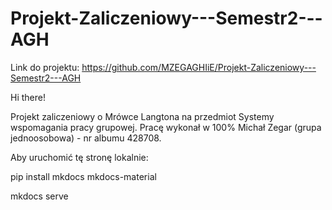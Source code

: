 # Projekt-Zaliczeniowy---Semestr2---AGH

Link do projektu: https://github.com/MZEGAGHIiE/Projekt-Zaliczeniowy---Semestr2---AGH

Hi there!

Projekt zaliczeniowy o Mrówce Langtona na przedmiot Systemy wspomagania pracy grupowej.
Pracę wykonał w 100% Michał Zegar (grupa jednoosobowa) - nr albumu 428708.


Aby uruchomić tę stronę lokalnie:

pip install mkdocs mkdocs-material

mkdocs serve